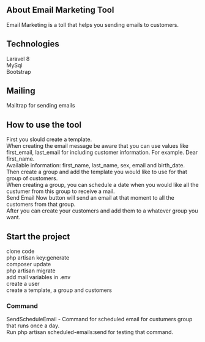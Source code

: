 ## About Email Marketing Tool

Email Marketing is a toll that helps you sending emails to customers.

## Technologies

Laravel 8  
MySql  
Bootstrap  

## Mailing 

Mailtrap for sending emails  


## How to use the tool

First you slould create a template.  
When creating the email message be aware that you can use values like first_email, last_email for including customer information. For example. Dear first_name.  
Available information: first_name, last_name, sex, email and birth_date.  
Then create a group and add the template you would like to use for that group of customers.  
When creating a group, you can schedule a date when you would like all the custumer from this group to receive a mail.  
Send Email Now button will send an email at that moment to all the customers from that group.  
After you can create your customers and add them to a whatever group you want.  

## Start the project

clone code  
php artisan key:generate  
composer update  
php artisan migrate  
add mail variables in .env  
create a user  
create a template, a group and customers  

### Command

SendScheduleEmail - Command for scheduled email for custumers group that runs once a day.  
Run php artisan scheduled-emails:send for testing that command.  

